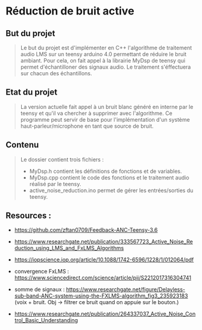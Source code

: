 # Réduction de bruit active

## But du projet
> Le but du projet est d'implémenter en C++ l'algorithme de traitement audio LMS sur un teensy arduino 4.0 permettant de réduire le bruit ambiant. Pour cela, on fait appel à la librairie MyDsp de teensy qui permet d'échantilloner des signaux audio. Le traitement s'éffectuera sur chacun des échantillons.

## Etat du projet
> La version actuelle fait appel à un bruit blanc généré en interne par le teensy et qu'il va chercher à supprimer avec l'algorithme. Ce programme peut servir de base pour l'implémentation d'un système haut-parleur/microphone en tant que source de bruit.

## Contenu
> Le dossier contient trois fichiers :
> - MyDsp.h contient les définitions de fonctions et de variables.
> - MyDsp.cpp contient le code des fonctions et le traitement audio réalisé par le teensy.
> - active_noise_reduction.ino permet de gérer les entrées/sorties du teensy.


## Resources : 

- https://github.com/zftan0709/Feedback-ANC-Teensy-3.6

- https://www.researchgate.net/publication/333567723_Active_Noise_Reduction_using_LMS_and_FxLMS_Algorithms

- https://iopscience.iop.org/article/10.1088/1742-6596/1228/1/012064/pdf

- convergence FxLMS : https://www.sciencedirect.com/science/article/pii/S2212017316304741

- somme de signaux : https://www.researchgate.net/figure/Delayless-sub-band-ANC-system-using-the-FXLMS-algorithm_fig3_235923183
  (voix + bruit. Obj -> filtrer ce bruit quand on appuie sur le bouton.)

- https://www.researchgate.net/publication/264337037_Active_Noise_Control_Basic_Understanding
